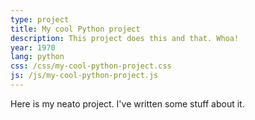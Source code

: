 ```yaml
---
type: project
title: My cool Python project
description: This project does this and that. Whoa!
year: 1970
lang: python
css: /css/my-cool-python-project.css
js: /js/my-cool-python-project.js
---
```


Here is my neato project. I've written some stuff about it.